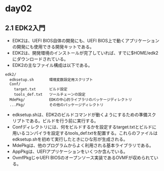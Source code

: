 # day02
## 2.1 EDK2入門
- EDK2は、UEFI BIOS自体の開発にも、UEFI BIOS上で動くアプリケーションの開発にも使用できる開発キットである。
- EDK2は、開発環境のインストールが完了していれば、すでに$HOME/edk2にダウンロードされている。
- EDK2の主なファイル構成は以下である。
```
edk2/
  edksetup.sh       環境変数設定用スクリプト
  Conf/
    target.txt      ビルド設定
    tools_def.txt   ツールチェーンの設定
  MdePkg/           EDKの中心的ライブラリのパッケージディレクトリ
  ...Pkg/           その他のパッケージディレクトリ
```
  - edksetup.shは、EDK2のビルドコマンドが動くようにするための準備スクリプトである。ビルドを行う前に実行する。
  - Confディレクトリには、何をビルドするかを設定するtarget.txtとビルドに用いるコンパイラを設定するtools_def.txtを配置する。これらのファイルはedksetup.shを初めて実行したときにひな形が生成される。
  - MdePkgは、他のプログラムからよく利用される基本ライブラリである。
  - AppPkgは、UEFIアプリケーションをいくつか含んでいる。
  - OvmfPkgじゃUEFI BIOSのオープンソース実装であるOVMFが収められている。
